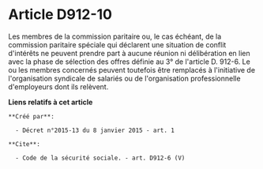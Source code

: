 # Article D912-10

Les membres de la commission paritaire ou, le cas échéant, de la commission paritaire spéciale qui déclarent une situation de
conflit d'intérêts ne peuvent prendre part à aucune réunion ni délibération en lien avec la phase de sélection des offres
définie au 3° de l'article D. 912-6. Le ou les membres concernés peuvent toutefois être remplacés à l'initiative de
l'organisation syndicale de salariés ou de l'organisation professionnelle d'employeurs dont ils relèvent.

**Liens relatifs à cet article**

	**Créé par**:

	  - Décret n°2015-13 du 8 janvier 2015 - art. 1

	**Cite**:

	  - Code de la sécurité sociale. - art. D912-6 (V)
